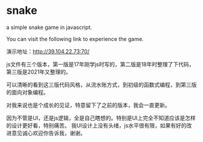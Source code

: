 # snake
a simple snake game in javascript.

You can visit the following link to experience the game.

演示地址：http://39.104.22.73:70/

js文件有三个版本，第一版是17年刚学js时写的，第二版是18年时整理了下代码，
第三版是2021年又整理的。

可以清晰的看到这三版代码风格，从流水账方式，到初级的函数式编程，到第三版的面向对象编程。

对我来说也是个成长的见证，特意留下了之前的版本，我会一直更新。

因为不管是UI，还是js逻辑，全是自己瞎想的。特别是UI上完全不知道应该是怎样的设计更好看，特别痛苦。
我UI设计上没有头绪，js水平很有限，如果有好的改进意见诚心欢迎你告诉我，谢谢。